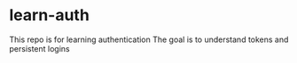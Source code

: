 # learn-auth
This repo is for learning authentication
The goal is to understand tokens and persistent logins
